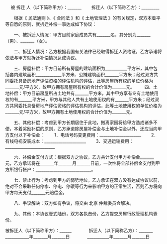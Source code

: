 
 


　  被
拆迁
人（以下简称甲方）：_______
　　拆迁人（以下简称乙方）：_________


　　根据《
民法通则
》、《
合同法
》和《
土地管理法
》的有关规定，双方本着平等自愿的原则，就拆迁补偿一事达成如下协议：


　　一、被拆迁人情况：甲方目前家庭成员共有_______名，其分别为_______（男）、_______（女）。


　　二、拆迁人情况：乙方根据我国有关法律已经取得拆迁人资格证，乙方承诺将依法与甲方就拆迁补偿情况达成协议。


　　三、房屋补偿：甲方目前所有房屋的建筑面积为___________平方米，其中包括套内建筑面积_____________平方米、公摊建筑面积_______平方米；经过双方共同委托具备房地产评估资格的评估机构的评估，此等房屋所有权的单位价格为_______元/平方米，故甲方拥有房屋所有权的合计价值为_______元。
　　四、土地补偿：甲方目前房屋所占土地共有_______平方米，其中甲方享有专有土地使用权的有_______平方米，甲方与其他人共有土地使用权的有_______平方米；经过双方共同委托具备房地产评估资格的评估机构的评估，此等土地使用权的单位价格为_______元/平方米，故甲方拥有土地使用权的合计价值为_______元。


　　五、其他补偿：考虑到甲方长期居住于此地，搬离家园将给甲方造成诸多不便，本着奖励补偿的原则，乙方承诺除房屋补偿金与土地补偿金以外，还应当向甲方支付以下补偿金：
　　1．电话号码变更费用：_____________________
　　2．有线电视安装成本：_____________________
　　3．交通运输费用：_________________________


　　六、补偿金支付方式：根据双方之协议，乙方共计支付甲方补偿金_______元，乙方承诺将在_______年_______月_______日前，一次性将全部补偿金支付到甲方所银行帐户：____________________________。


　　七、禁止行为：考虑到甲方的弱势地位，乙方承诺在双方没有达成协议以前，绝对不会采取任何停水、停电、停暖等行为来影响甲方的正常生活，否则乙方将向甲方每天支付_______元赔偿金。


　　八、争议解决：双方如有争议，将交由
北京
仲裁委员会解决。


　　九、其他：本协议壹式陆份，双方各执叁份，乙方提交房屋行政管理机构壹份。



被拆迁人（以下简称甲方）：______　　　　拆迁人（以下简称乙方）：_______
____________年_______月_______日　　　　___________年_______月_______日
 


 

 
 
 
 
 
  


  
 

  


  


  
 
 
 
 

